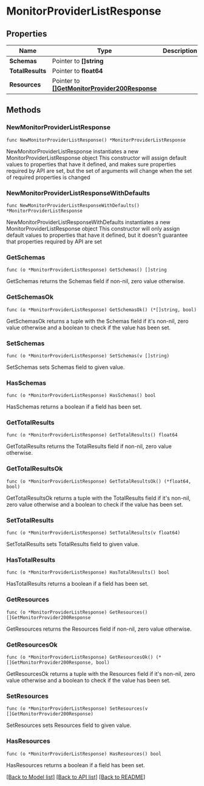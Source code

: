 # MonitorProviderListResponse

## Properties

Name | Type | Description | Notes
------------ | ------------- | ------------- | -------------
**Schemas** | Pointer to **[]string** |  | [optional] 
**TotalResults** | Pointer to **float64** |  | [optional] 
**Resources** | Pointer to [**[]GetMonitorProvider200Response**](GetMonitorProvider200Response.md) |  | [optional] 

## Methods

### NewMonitorProviderListResponse

`func NewMonitorProviderListResponse() *MonitorProviderListResponse`

NewMonitorProviderListResponse instantiates a new MonitorProviderListResponse object
This constructor will assign default values to properties that have it defined,
and makes sure properties required by API are set, but the set of arguments
will change when the set of required properties is changed

### NewMonitorProviderListResponseWithDefaults

`func NewMonitorProviderListResponseWithDefaults() *MonitorProviderListResponse`

NewMonitorProviderListResponseWithDefaults instantiates a new MonitorProviderListResponse object
This constructor will only assign default values to properties that have it defined,
but it doesn't guarantee that properties required by API are set

### GetSchemas

`func (o *MonitorProviderListResponse) GetSchemas() []string`

GetSchemas returns the Schemas field if non-nil, zero value otherwise.

### GetSchemasOk

`func (o *MonitorProviderListResponse) GetSchemasOk() (*[]string, bool)`

GetSchemasOk returns a tuple with the Schemas field if it's non-nil, zero value otherwise
and a boolean to check if the value has been set.

### SetSchemas

`func (o *MonitorProviderListResponse) SetSchemas(v []string)`

SetSchemas sets Schemas field to given value.

### HasSchemas

`func (o *MonitorProviderListResponse) HasSchemas() bool`

HasSchemas returns a boolean if a field has been set.

### GetTotalResults

`func (o *MonitorProviderListResponse) GetTotalResults() float64`

GetTotalResults returns the TotalResults field if non-nil, zero value otherwise.

### GetTotalResultsOk

`func (o *MonitorProviderListResponse) GetTotalResultsOk() (*float64, bool)`

GetTotalResultsOk returns a tuple with the TotalResults field if it's non-nil, zero value otherwise
and a boolean to check if the value has been set.

### SetTotalResults

`func (o *MonitorProviderListResponse) SetTotalResults(v float64)`

SetTotalResults sets TotalResults field to given value.

### HasTotalResults

`func (o *MonitorProviderListResponse) HasTotalResults() bool`

HasTotalResults returns a boolean if a field has been set.

### GetResources

`func (o *MonitorProviderListResponse) GetResources() []GetMonitorProvider200Response`

GetResources returns the Resources field if non-nil, zero value otherwise.

### GetResourcesOk

`func (o *MonitorProviderListResponse) GetResourcesOk() (*[]GetMonitorProvider200Response, bool)`

GetResourcesOk returns a tuple with the Resources field if it's non-nil, zero value otherwise
and a boolean to check if the value has been set.

### SetResources

`func (o *MonitorProviderListResponse) SetResources(v []GetMonitorProvider200Response)`

SetResources sets Resources field to given value.

### HasResources

`func (o *MonitorProviderListResponse) HasResources() bool`

HasResources returns a boolean if a field has been set.


[[Back to Model list]](../README.md#documentation-for-models) [[Back to API list]](../README.md#documentation-for-api-endpoints) [[Back to README]](../README.md)


